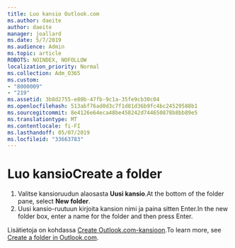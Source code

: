 ```yaml
---
title: Luo kansio Outlook.com
ms.author: daeite
author: daeite
manager: joallard
ms.date: 5/7/2019
ms.audience: Admin
ms.topic: article
ROBOTS: NOINDEX, NOFOLLOW
localization_priority: Normal
ms.collection: Adm_O365
ms.custom:
- "8000009"
- "219"
ms.assetid: 3b8d2755-e80b-47fb-9c1a-35fe9cb30c04
ms.openlocfilehash: 513abf76ad0d3c7f1d81d36b9fc4bc24529588b1
ms.sourcegitcommit: 8e4126e64eca48be458242d744650878b8bb89e5
ms.translationtype: MT
ms.contentlocale: fi-FI
ms.lasthandoff: 05/07/2019
ms.locfileid: "33663783"
---
```

# <a name="create-a-folder"></a><span data-ttu-id="a6e8e-102">Luo kansio</span><span class="sxs-lookup"><span data-stu-id="a6e8e-102">Create a folder</span></span>

1. <span data-ttu-id="a6e8e-103">Valitse kansioruudun alaosasta **Uusi kansio**.</span><span class="sxs-lookup"><span data-stu-id="a6e8e-103">At the bottom of the folder pane, select **New folder**.</span></span>
2. <span data-ttu-id="a6e8e-104">Uusi kansio-ruutuun kirjoita kansion nimi ja paina sitten Enter.</span><span class="sxs-lookup"><span data-stu-id="a6e8e-104">In the new folder box, enter a name for the folder and then press Enter.</span></span>

<span data-ttu-id="a6e8e-105">Lisätietoja on kohdassa [Create Outlook.com-kansioon](https://go.microsoft.com/fwlink/p/?linkid=873114).</span><span class="sxs-lookup"><span data-stu-id="a6e8e-105">To learn more, see [Create a folder in Outlook.com](https://go.microsoft.com/fwlink/p/?linkid=873114).</span></span>